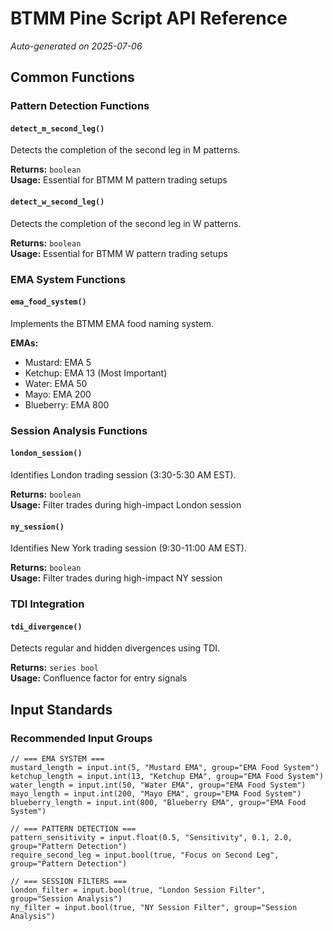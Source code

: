 # BTMM Pine Script API Reference

*Auto-generated on 2025-07-06*

## Common Functions

### Pattern Detection Functions

#### `detect_m_second_leg()`
Detects the completion of the second leg in M patterns.

**Returns:** `boolean`  
**Usage:** Essential for BTMM M pattern trading setups

#### `detect_w_second_leg()`
Detects the completion of the second leg in W patterns.

**Returns:** `boolean`  
**Usage:** Essential for BTMM W pattern trading setups

### EMA System Functions

#### `ema_food_system()`
Implements the BTMM EMA food naming system.

**EMAs:**
- Mustard: EMA 5
- Ketchup: EMA 13 (Most Important)
- Water: EMA 50
- Mayo: EMA 200
- Blueberry: EMA 800

### Session Analysis Functions

#### `london_session()`
Identifies London trading session (3:30-5:30 AM EST).

**Returns:** `boolean`  
**Usage:** Filter trades during high-impact London session

#### `ny_session()`
Identifies New York trading session (9:30-11:00 AM EST).

**Returns:** `boolean`  
**Usage:** Filter trades during high-impact NY session

### TDI Integration

#### `tdi_divergence()`
Detects regular and hidden divergences using TDI.

**Returns:** `series bool`  
**Usage:** Confluence factor for entry signals

## Input Standards

### Recommended Input Groups

```pinescript
// === EMA SYSTEM ===
mustard_length = input.int(5, "Mustard EMA", group="EMA Food System")
ketchup_length = input.int(13, "Ketchup EMA", group="EMA Food System")
water_length = input.int(50, "Water EMA", group="EMA Food System")
mayo_length = input.int(200, "Mayo EMA", group="EMA Food System")
blueberry_length = input.int(800, "Blueberry EMA", group="EMA Food System")

// === PATTERN DETECTION ===
pattern_sensitivity = input.float(0.5, "Sensitivity", 0.1, 2.0, group="Pattern Detection")
require_second_leg = input.bool(true, "Focus on Second Leg", group="Pattern Detection")

// === SESSION FILTERS ===
london_filter = input.bool(true, "London Session Filter", group="Session Analysis")
ny_filter = input.bool(true, "NY Session Filter", group="Session Analysis")
```

